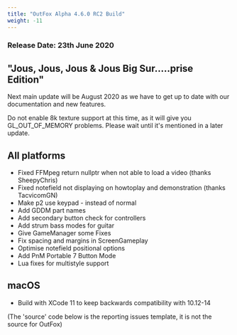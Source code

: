 ```yaml
---
title: "OutFox Alpha 4.6.0 RC2 Build"
weight: -11
---
```

### Release Date: 23th June 2020

## "Jous, Jous, Jous & Jous Big Sur.....prise Edition"

Next main update will be August 2020 as we have to get up to date with our documentation and new features.

Do not enable 8k texture support at this time, as it will give you GL_OUT_OF_MEMORY problems.
Please wait until it's mentioned in a later update.

## All platforms
* Fixed FFMpeg return nullptr when not able to load a video (thanks SheepyChris)
* Fixed notefield not displaying on howtoplay and demonstration (thanks TacvicomGN)
* Make p2 use keypad - instead of normal
* Add GDDM part names
* Add secondary button check for controllers
* Add strum bass modes for guitar
* Give GameManager some Fixes
* Fix spacing and margins in ScreenGameplay
* Optimise notefield positional options
* Add PnM Portable 7 Button Mode
* Lua fixes for multistyle support

## macOS
* Build with XCode 11 to keep backwards compatibility with 10.12-14

(The 'source' code below is the reporting issues template, it is not the source for OutFox)